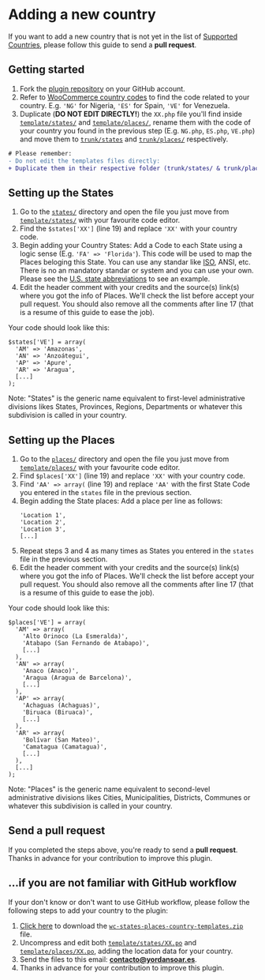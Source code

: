 # Adding a new country

If you want to add a new country that is not yet in the list of [Supported Countries](https://github.com/chitezh/woocommerce_states_places#supported-countries), please follow this guide to send a **pull request**.

## Getting started

1. Fork the [plugin repository](https://github.com/chitezh/woocommerce_states_places/) on your GitHub account.
2. Refer to [WooCommerce country codes](https://github.com/woocommerce/woocommerce/blob/master/i18n/countries.php) to find the code related to your country. E.g. `'NG'` for Nigeria, `'ES'` for Spain, `'VE'` for Venezuela.
3. Duplicate (**DO NOT EDIT DIRECTLY!**) the `XX.php` file you'll find inside [`template/states/`](https://github.com/chitezh/woocommerce_states_places/tree/master/templates/states) and [`template/places/`](https://github.com/chitezh/woocommerce_states_places/tree/master/templates/places), rename them with the code of your country you found in the previous step (E.g. `NG.php`, `ES.php`, `VE.php`) and move them to [`trunk/states`](https://github.com/chitezh/woocommerce_states_places/tree/master/trunk/states) and [`trunk/places/`](https://github.com/chitezh/woocommerce_states_places/tree/master/trunk/places) respectively.

```diff
# Please remember:
- Do not edit the templates files directly: 
+ Duplicate them in their respective folder (trunk/states/ & trunk/places/) and then update the country code.
```


## Setting up the States

1. Go to the [`states/`](https://github.com/chitezh/woocommerce_states_places/tree/master/trunk/states) directory and open the file you just move from [`template/states/`](https://github.com/chitezh/woocommerce_states_places/tree/master/templates/states) with your favourite code editor.
2. Find the `$states['XX']` (line 19) and replace `'XX'` with your country code.
3. Begin adding your Country States: Add a Code to each State using a logic sense (E.g. `'FA' => 'Florida'`). This code will be used to map the Places beloging this State. You can use any standar like [ISO](https://www.iso.org/obp/ui/#search/code), ANSI, etc. There is no an mandatory standar or system and you can use your own. Please see the [U.S. state abbreviations](https://en.wikipedia.org/wiki/List_of_U.S._state_abbreviations) to see an example.
5. Edit the header comment with your credits and the source(s) link(s) where you got the info of Places. We'll check the list before accept your pull request. You should also remove all the comments after line 17 (that is a resume of this guide to ease the job).

Your code should look like this:

```
$states['VE'] = array(
  'AM' => 'Amazonas',
  'AN' => 'Anzoátegui',
  'AP' => 'Apure',
  'AR' => 'Aragua',
  [...]
);
```

Note: "States" is the generic name equivalent to first-level administrative divisions likes States, Provinces, Regions, Departments or whatever this subdivision is called in your country.

## Setting up the Places

1. Go to the [`places/`](https://github.com/chitezh/woocommerce_states_places/tree/master/trunk/places) directory and open the file you just move from [`template/places/`](https://github.com/chitezh/woocommerce_states_places/tree/master/templates/places) with your favourite code editor.
2. Find `$places['XX']` (line 19) and replace `'XX'` with your country code.
3. Find `'AA' => array(` (line 19) and replace `'AA'` with the first State Code you entered in the `states` file in the previous section.
4. Begin adding the State places: Add a place per line as follows:
   ```   
   'Location 1',
   'Location 2',
   'Location 3',
   [...]
   ```
5. Repeat steps 3 and 4 as many times as States you entered in the `states` file in the previous section.
6. Edit the header comment with your credits and the source(s) link(s) where you got the info of Places. We'll check the list before accept your pull request. You should also remove all the comments after line 17 (that is a resume of this guide to ease the job).

Your code should look like this:

```
$places['VE'] = array(
  'AM' => array(
    'Alto Orinoco (La Esmeralda)',
    'Atabapo (San Fernando de Atabapo)',
    [...]
  ),
  'AN' => array(
    'Anaco (Anaco)',
    'Aragua (Aragua de Barcelona)',
    [...]
  ),
  'AP' => array(
    'Achaguas (Achaguas)',
    'Biruaca (Biruaca)',
    [...]
  ),
  'AR' => array(
    'Bolívar (San Mateo)',
    'Camatagua (Camatagua)',
    [...]
  ),
  [...]
);
```

Note: "Places" is the generic name equivalent to second-level administrative divisions likes Cities, Municipalities, Districts, Communes or whatever this subdivision is called in your country.

## Send a pull request

If you completed the steps above, you're ready to send a **pull request**. Thanks in advance for your contribution to improve this plugin.

## ...if you are not familiar with GitHub workflow

If your don't know or don't want to use GitHub workflow, please follow the following steps to add your country to the plugin:

1. [Click here](https://github.com/chitezh/woocommerce_states_places/raw/master/templates/wc-states-places-country-templates.zip) to download the [`wc-states-places-country-templates.zip`](https://github.com/chitezh/woocommerce_states_places/raw/master/templates/wc-states-places-country-templates.zip) file. 
2. Uncompress and edit both [`template/states/XX.po`](https://github.com/chitezh/woocommerce_states_places/blob/master/templates/states/XX.php) and [`template/places/XX.po`](https://github.com/chitezh/woocommerce_states_places/blob/master/templates/places/XX.php), adding the location data for your country.
3. Send the files to this email: **contacto@yordansoar.es**.
4. Thanks in advance for your contribution to improve this plugin.
